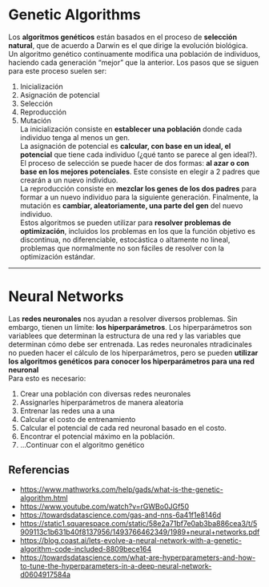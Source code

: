 # Genetic Algorithms

Los **algoritmos genéticos** están basados en el proceso de **selección natural**, que de acuerdo a Darwin es el que dirige la evolución biológica.  
Un algoritmo genético continuamente modifica una población de individuos, haciendo cada generación “mejor” que la anterior. Los pasos que se siguen para este proceso suelen ser:  
1. Inicialización  
2. Asignación de potencial   
3. Selección  
4. Reproducción  
5. Mutación  
La inicialización consiste en **establecer una población** donde cada individuo tenga al menos un gen.  
La asignación de potencial es **calcular, con base en un ideal, el potencial** que tiene cada individuo (¿qué tanto se parece al gen ideal?).  
El proceso de selección se puede hacer de dos formas: **al azar o con base en los mejores potenciales**. Este consiste en elegir a 2 padres que crearán a un nuevo individuo.  
La reproducción consiste en **mezclar los genes de los dos padres** para formar a un nuevo individuo para la siguiente generación.
Finalmente, la mutación es **cambiar, aleatoriamente, una parte del gen** del nuevo individuo.  
Estos algoritmos se pueden utilizar para **resolver problemas de optimización**, incluidos los problemas en los que la función objetivo es discontinua, no diferenciable, estocástica o altamente no lineal, problemas que normalmente no son fáciles de resolver con la optimización estándar.  
___
# Neural Networks

Las **redes neuronales** nos ayudan a resolver diversos problemas. Sin embargo, tienen un límite: **los hiperparámetros**. Los hiperparámetros son variablees que determinan la estructura de una red y las variables que determinan cómo debe ser entrenada. Las redes neuronales ntradicinales no pueden hacer el cálculo de los hiperparámetros, pero se pueden **utilizar los algoritmos genéticos para conocer los hiperparámetros para una red neuronal**  
Para esto es necesario:  
1. Crear una población con diversas redes neuronales  
2. Assignarles hiperparámetros de manera aleatoria  
3. Entrenar las redes una a una  
4. Calcular el costo de entrenamiento  
5. Calcular el potencial de cada red neuronal basado en el costo.  
6. Encontrar el potencial máximo en la población.  
7. ...Continuar con el algoritmo genético  

## Referencias
* https://www.mathworks.com/help/gads/what-is-the-genetic-algorithm.html  
* https://www.youtube.com/watch?v=rGWBo0JGf50  
* https://towardsdatascience.com/gas-and-nns-6a41f1e8146d  
* https://static1.squarespace.com/static/58e2a71bf7e0ab3ba886cea3/t/5909113c1b631b40f8137956/1493766462349/1989+neural+networks.pdf  
* https://blog.coast.ai/lets-evolve-a-neural-network-with-a-genetic-algorithm-code-included-8809bece164  
* https://towardsdatascience.com/what-are-hyperparameters-and-how-to-tune-the-hyperparameters-in-a-deep-neural-network-d0604917584a  

